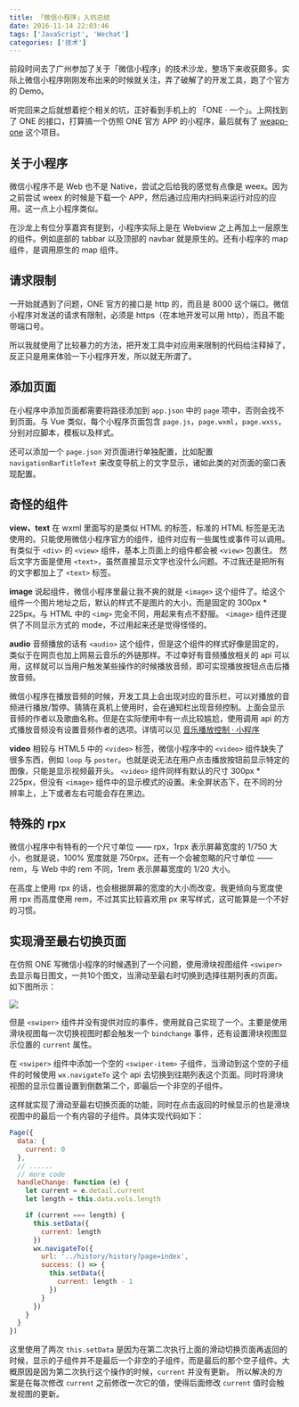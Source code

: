 ```yaml
---
title: 「微信小程序」入坑总结
date: 2016-11-14 22:03:46
tags: ['JavaScript', 'Wechat']
categories: ['技术']
---
```


前段时间去了广州参加了关于「微信小程序」的技术沙龙，整场下来收获颇多。实际上微信小程序刚刚发布出来的时候就关注，弄了破解了的开发工具，跑了个官方的 Demo。

听完回来之后就想着挖个相关的坑，正好看到手机上的 「ONE · 一个」。上网找到了 ONE 的接口，打算搞一个仿照 ONE 官方 APP 的小程序，最后就有了 [weapp-one](https://github.com/ahonn/weapp-one) 这个项目。

## 关于小程序

微信小程序不是 Web 也不是 Native，尝试之后给我的感觉有点像是 weex。因为之前尝试 weex 的时候是下载一个 APP，然后通过应用内扫码来运行对应的应用。这一点上小程序类似。

在沙龙上有位分享嘉宾有提到，小程序实际上是在 Webview 之上再加上一层原生的组件。例如底部的 tabbar 以及顶部的 navbar 就是原生的。还有小程序的 map 组件，是调用原生的 map 组件。

<!--more-->

## 请求限制

一开始就遇到了问题，ONE 官方的接口是 http 的，而且是 8000 这个端口。微信小程序对发送的请求有限制，必须是 https（在本地开发可以用 http），而且不能带端口号。

所以我就使用了比较暴力的方法，把开发工具中对应用来限制的代码给注释掉了，反正只是用来体验一下小程序开发，所以就无所谓了。

## 添加页面

在小程序中添加页面都需要将路径添加到 `app.json` 中的 `page` 项中，否则会找不到页面。与 Vue 类似，每个小程序页面包含 `page.js`，`page.wxml`，`page.wxss`，分别对应脚本，模板以及样式。

还可以添加一个 `page.json` 对页面进行单独配置，比如配置 `navigationBarTitleText` 来改变导航上的文字显示，诸如此类的对页面的窗口表现配置。

## 奇怪的组件

**view、text**
在 wxml 里面写的是类似 HTML 的标签，标准的 HTML 标签是无法使用的。只能使用微信小程序官方的组件，组件对应有一些属性或事件可以调用。有类似于 `<div>` 的 `<view>` 组件，基本上页面上的组件都会被 `<view>` 包裹住。
然后文字方面是使用 `<text>`，虽然直接显示文字也没什么问题。不过我还是把所有的文字都加上了 `<text>` 标签。

**image**
说起组件，微信小程序里最让我不爽的就是 `<image>` 这个组件了。给这个组件一个图片地址之后，默认的样式不是图片的大小，而是固定的 300px * 225px。与 HTML 中的 `<img>` 完全不同，用起来有点不舒服。
`<image>` 组件还提供了不同显示方式的 mode，不过用起来还是觉得怪怪的。

**audio**
音频播放的话有 `<audio>` 这个组件，但是这个组件的样式好像是固定的，类似于在网页也加上网易云音乐的外链那样。不过幸好有音频播放相关的 api 可以用，这样就可以当用户触发某些操作的时候播放音频，即可实现播放按钮点击后播放音频。

微信小程序在播放音频的时候，开发工具上会出现对应的音乐栏，可以对播放的音频进行播放/暂停。猜猜在真机上使用时，会在通知栏出现音频控制。上面会显示音频的作者以及歌曲名称。但是在实际使用中有一点比较尴尬，使用调用 api 的方式播放音频没有设置音频作者的选项。详情可以见 [音乐播放控制 · 小程序](https://mp.weixin.qq.com/debug/wxadoc/dev/api/media-background-audio.html?t=20161107#wxplaybackgroundaudioobject)

**video**
相较与 HTML5 中的 `<video>` 标签，微信小程序中的 `<video>` 组件缺失了很多东西，例如 `loop` 与 `poster`。也就是说无法在用户点击播放按钮前显示特定的图像，只能是显示视频最开头。
`<video>` 组件同样有默认的尺寸 300px * 225px，但没有 `<image>` 组件中的显示模式的设置。未全屏状态下，在不同的分辨率上，上下或者左右可能会存在黑边。

## 特殊的 rpx
微信小程序中有特有的一个尺寸单位 —— rpx，1rpx 表示屏幕宽度的 1/750 大小，也就是说，100% 宽度就是 750rpx。还有一个会被忽略的尺寸单位 —— rem，与 Web 中的 rem 不同，1rem 表示屏幕宽度的 1/20 大小。

在高度上使用 rpx 的话，也会根据屏幕的宽度的大小而改变。我更倾向与宽度使用 rpx 而高度使用 rem，不过其实比较喜欢用 px 来写样式，这可能算是一个不好的习惯。

## 实现滑至最右切换页面

在仿照 ONE 写微信小程序的时候遇到了一个问题，使用滑块视图组件 `<swiper>` 去显示每日图文，一共10个图文，当滑动至最右时切换到选择往期列表的页面。如下图所示：

![](http://ww2.sinaimg.cn/large/006tNc79jw1f9s2qs5aimg30930g21kx.gif)

但是 `<swiper>` 组件并没有提供对应的事件，使用就自己实现了一个。主要是使用滑块视图每一次切换视图时都会触发一个 `bindchange` 事件，还有设置滑块视图显示位置的 `current` 属性。

在 `<swiper>` 组件中添加一个空的 `<swiper-item>` 子组件，当滑动到这个空的子组件的时候使用 `wx.navigateTo` 这个 api 去切换到往期列表这个页面。同时将滑块视图的显示位置设置到倒数第二个，即最后一个非空的子组件。

这样就实现了滑动至最右切换页面的功能，同时在点击返回的时候显示的也是滑块视图中的最后一个有内容的子组件。具体实现代码如下：

``` js
Page({
  data: {
    current: 0
  },
  // ......
  // more code
  handleChange: function (e) {
    let current = e.detail.current
    let length = this.data.vols.length

    if (current === length) {
      this.setData({
        current: length
      })
      wx.navigateTo({
        url: '../history/history?page=index',
        success: () => {
          this.setData({
            current: length - 1
          })
        }
      })
    }
  }
})
```

这里使用了两次 `this.setData` 是因为在第二次执行上面的滑动切换页面再返回的时候，显示的子组件并不是最后一个非空的子组件，而是最后的那个空子组件。大概原因是因为第二次执行这个操作的时候，`current` 并没有更新。
所以解决的方案是在每次修改 `current` 之前修改一次它的值，使得后面修改 `current` 值时会触发视图的更新。
